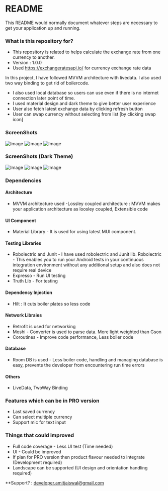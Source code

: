 # README #


This README would normally document whatever steps are necessary to get your application up and running.

### What is this repository for? ###

* This repository is related to helps calculate the exchange rate from one currency to another.
* Version : 1.0.0
* Used https://exchangeratesapi.io/ for currency exchange rate data

In this project, I have followed MVVM architecture with livedata. I also used two way binding to get rid of boilercode.
- I also used local database so users can use even if there is no internet connection later point of time. 
- I used material design and dark theme to give better user experience
- User also fetch latest exchange data by clicking refresh button
- User can swap currency without selecting from list [by clicking swap icon]


### ScreenShots ###
![Image](https://imgur.com/FdR579T)
![Image](https://imgur.com/nofWA7P)
![Image](https://imgur.com/WOxcvjj)

### ScreenShots (Dark Theme) ###
![Image](https://imgur.com/34ZW5K1)
![Image](https://imgur.com/AZCDGgz)
![Image](https://imgur.com/hbyTgUC)


### Dependencies ###
#### Architecture ####
* MVVM architecture used -Lossley coupled architecture : MVVM makes your application architecture as loosley coupled, Extensible code

#### UI Component ####
* Material Library - It is used for using latest MUI component.

#### Testing Libraries ####
* Robolectric and Junit - I have used robolectric and Junit lib. Robolectric - This enables you to run your Android tests in your continuous integration environment without any additional setup and also does not require real device
* Expresso - Run UI testing
* Truth Lib - For testing

#### Dependency Injection ####
* Hilt : It cuts boiler plates so less code

#### Network Libraies ####
* Retrofit is used for networking
* Moshi - Converter is used to parse data. More light weighted than Gson 
* Coroutines - Improve code performance, Less boiler code

#### Database  ####
* Room DB is used - Less boiler code, handling and managing database is easy, prevents the developer from encountering run time errors

#### Others  ####
* LiveData, TwoWay Binding

### Features which can be in PRO version ### 
* Last saved currency
* Can select multiple currency
* Support mic for text input

### Things that could improved ### 
* Full code coverage - Less UI test (Time needed)
* UI - Could be improved
* If plan for PRO version then product flavour needed to integrate (Development required)
* Landscape can be supported (UI design and orientation handling required) 

**Support? : <developer.amitjaiswal@gmail.com>